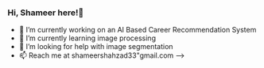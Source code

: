 ### Hi, Shameer here!👋

- 🔭 I’m currently working on an AI Based Career Recommendation System
- 🌱 I’m currently learning image processing 
- 🤔 I’m looking for help with image segmentation
- 📫 Reach me at shameershahzad33"gmail.com
-->
